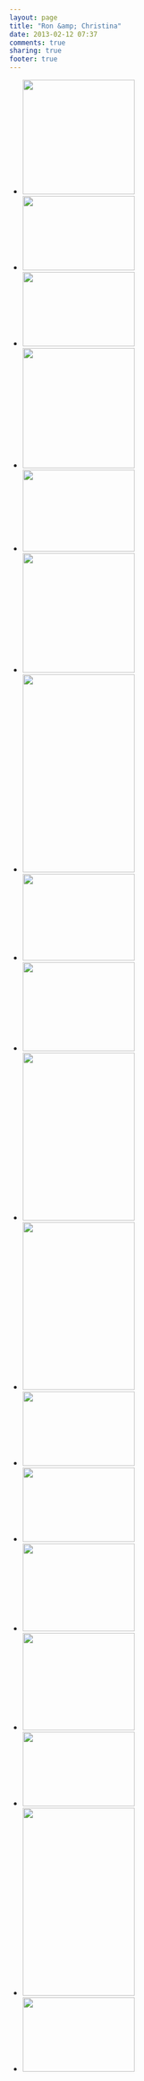 ```yaml
---
layout: page
title: "Ron &amp; Christina"
date: 2013-02-12 07:37
comments: true
sharing: true
footer: true
---
```

<div id="wookmark">
<ul id="tiles">
<li><a href="http://img.gtww.net/2012/10_Ron_Christina/9ac0/ron-christina-1_9e853ad.jpg"><img data-title="" data-description="" src="http://img.gtww.net/2012/10_Ron_Christina/9ac0/Resizes/ron-christina-1_ce7f.jpg" height="205" width="200"/></a></li>
<li><a href="http://img.gtww.net/2012/10_Ron_Christina/9ac0/ron-christina-2_aa1e57e.jpg"><img data-title="" data-description="" src="http://img.gtww.net/2012/10_Ron_Christina/9ac0/Resizes/ron-christina-2_ffce.jpg" height="133" width="200"/></a></li>
<li><a href="http://img.gtww.net/2012/10_Ron_Christina/9ac0/ron-christina-3_d5a9d19.jpg"><img data-title="" data-description="" src="http://img.gtww.net/2012/10_Ron_Christina/9ac0/Resizes/ron-christina-3_45d7.jpg" height="133" width="200"/></a></li>
<li><a href="http://img.gtww.net/2012/10_Ron_Christina/9ac0/ron-christina-4_1d5d061.jpg"><img data-title="" data-description="" src="http://img.gtww.net/2012/10_Ron_Christina/9ac0/Resizes/ron-christina-4_9d97.jpg" height="215" width="200"/></a></li>
<li><a href="http://img.gtww.net/2012/10_Ron_Christina/9ac0/ron-christina-5_e2d5103.jpg"><img data-title="" data-description="" src="http://img.gtww.net/2012/10_Ron_Christina/9ac0/Resizes/ron-christina-5_6c8a.jpg" height="146" width="200"/></a></li>
<li><a href="http://img.gtww.net/2012/10_Ron_Christina/9ac0/ron-christina-6_f2a8224.jpg"><img data-title="" data-description="" src="http://img.gtww.net/2012/10_Ron_Christina/9ac0/Resizes/ron-christina-6_03ab.jpg" height="214" width="200"/></a></li>
<li><a href="http://img.gtww.net/2012/10_Ron_Christina/9ac0/ron-christina-7_6debfb2.jpg"><img data-title="" data-description="" src="http://img.gtww.net/2012/10_Ron_Christina/9ac0/Resizes/ron-christina-7_1fd7.jpg" height="354" width="200"/></a></li>
<li><a href="http://img.gtww.net/2012/10_Ron_Christina/9ac0/ron-christina-8_8a0e0d4.jpg"><img data-title="" data-description="" src="http://img.gtww.net/2012/10_Ron_Christina/9ac0/Resizes/ron-christina-8_0d7d.jpg" height="155" width="200"/></a></li>
<li><a href="http://img.gtww.net/2012/10_Ron_Christina/9ac0/ron-christina-9_af2e815.jpg"><img data-title="" data-description="" src="http://img.gtww.net/2012/10_Ron_Christina/9ac0/Resizes/ron-christina-9_7956.jpg" height="159" width="200"/></a></li>
<li><a href="http://img.gtww.net/2012/10_Ron_Christina/9ac0/ron-christina-10_15b0fa2.jpg"><img data-title="" data-description="" src="http://img.gtww.net/2012/10_Ron_Christina/9ac0/Resizes/ron-christina-10_5163.jpg" height="300" width="200"/></a></li>
<li><a href="http://img.gtww.net/2012/10_Ron_Christina/9ac0/ron-christina-11_60b8b21.jpg"><img data-title="" data-description="" src="http://img.gtww.net/2012/10_Ron_Christina/9ac0/Resizes/ron-christina-11_7a9c.jpg" height="300" width="200"/></a></li>
<li><a href="http://img.gtww.net/2012/10_Ron_Christina/9ac0/ron-christina-12_48f4ffc.jpg"><img data-title="" data-description="" src="http://img.gtww.net/2012/10_Ron_Christina/9ac0/Resizes/ron-christina-12_8e1e.jpg" height="133" width="200"/></a></li>
<li><a href="http://img.gtww.net/2012/10_Ron_Christina/9ac0/ron-christina-13_c88afb1.jpg"><img data-title="" data-description="" src="http://img.gtww.net/2012/10_Ron_Christina/9ac0/Resizes/ron-christina-13_681b.jpg" height="133" width="200"/></a></li>
<li><a href="http://img.gtww.net/2012/10_Ron_Christina/9ac0/ron-christina-14_7b6ad19.jpg"><img data-title="" data-description="" src="http://img.gtww.net/2012/10_Ron_Christina/9ac0/Resizes/ron-christina-14_e251.jpg" height="157" width="200"/></a></li>
<li><a href="http://img.gtww.net/2012/10_Ron_Christina/9ac0/ron-christina-15_62b914f.jpg"><img data-title="" data-description="" src="http://img.gtww.net/2012/10_Ron_Christina/9ac0/Resizes/ron-christina-15_7573.jpg" height="174" width="200"/></a></li>
<li><a href="http://img.gtww.net/2012/10_Ron_Christina/9ac0/ron-christina-16_cd25146.jpg"><img data-title="" data-description="" src="http://img.gtww.net/2012/10_Ron_Christina/9ac0/Resizes/ron-christina-16_62b6.jpg" height="133" width="200"/></a></li>
<li><a href="http://img.gtww.net/2012/10_Ron_Christina/9ac0/ron-christina-17_5762441.jpg"><img data-title="" data-description="" src="http://img.gtww.net/2012/10_Ron_Christina/9ac0/Resizes/ron-christina-17_aa48.jpg" height="336" width="200"/></a></li>
<li><a href="http://img.gtww.net/2012/10_Ron_Christina/9ac0/ron-christina-18_b72f0b5.jpg"><img data-title="" data-description="" src="http://img.gtww.net/2012/10_Ron_Christina/9ac0/Resizes/ron-christina-18_5d4d.jpg" height="133" width="200"/></a></li>
</ul></div>
